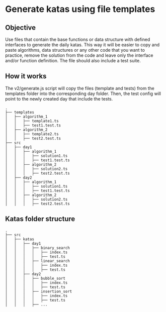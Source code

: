 # Generate katas using file templates

## Objective

Use files that contain the base functions or data structure with defined interfaces to generate the daily katas. This way it will be easier to copy and paste algorithms, data structures or any other code that you want to practice, remove the solution from the code and leave only the interface and/or function definition. The file should also include a test suite.

## How it works

The v2/generate.js script will copy the files (template and tests) from the templates folder into the corresponding day folder. Then, the test config will point to the newly created day that include the tests.

```text
.
├── templates
│   ├── algorithm_1
│   │   ├── template1.ts
│   │   ├── test1.test.ts
│   ├── algorithm_2
│   │   ├── template2.ts
│   │   ├── test2.test.ts
├── src
│   ├── day1
│   │   ├── algorithm_1
│   │   │   ├── solution1.ts
│   │   │   ├── test1.test.ts
│   │   ├── algorithm_2
│   │   │   ├── solution2.ts
│   │   │   ├── test2.test.ts
│   ├── day2
│   │   ├── algorithm_1
│   │   │   ├── solution1.ts
│   │   │   ├── test1.test.ts
│   │   ├── algorithm_2
│   │   │   ├── solution2.ts
│   │   │   ├── test2.test.ts
```

## Katas folder structure

```text
.
├── src
│   ├── katas
│   │   ├── day1
│   │   │   ├── binary_search
│   │   │   │   ├── index.ts
│   │   │   │   ├── test.ts
│   │   │   ├── linear_search
│   │   │   │   ├── index.ts
│   │   │   │   ├── test.ts
│   │   ├── day2
│   │   │   ├── bubble_sort
│   │   │   │   ├── index.ts
│   │   │   │   ├── test.ts
│   │   │   ├── insertion_sort
│   │   │   │   ├── index.ts
│   │   │   │   ├── test.ts
│   │   │   ├── ...
```
